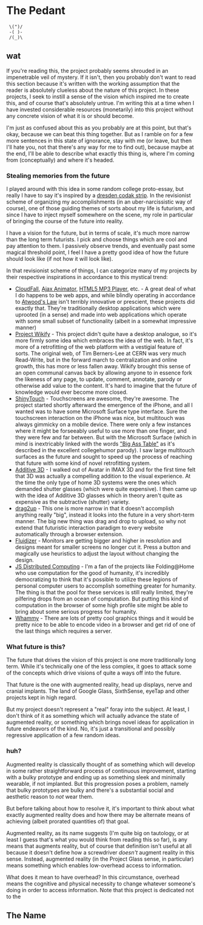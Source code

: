 # The Pedant

	 \(")/
	 -( )-
	 /(_)\

## wat

If you're reading this, the project probably seems shrouded in an impenetrable veil of mystery. If it isn't, then you probably don't want to read this section because it's written with the working assumption that the reader is absolutely clueless about the nature of this project. In these projects, I seek to instill a sense of the vision which inspired me to create this, and of course that's absolutely untrue. I'm writing this at a time when I have invested considerable resources (monetarily) into this project without any concrete vision of what it is or should become.

I'm just as confused about this as you probably are at this point, but that's okay, because we can beat this thing together. But as I ramble on for a few more sentences in this state of ignorance, stay with me (or leave, but then I'll hate you, not that there's any way for me to find out), because maybe at the end, I'll be able to describe what exactly this thing is, where I'm coming from (conceptually) and where it's headed.

### Stealing memories from the future

I played around with this idea in some random college proto-essay, but really I have to say it's inspired by a [dresden codak strip](http://dresdencodak.com/2006/01/30/epilogue/). In the revisionist scheme of organizing my accomplishments (in an uber-narcissistic way of course), one of those guiding themes of sorts about my life is futurism, and since I have to inject myself somewhere on the scene, my role in particular of bringing the course of the future into reality.

I have a vision for the future, but in terms of scale, it's much more narrow than the long term futurists. I pick and choose things which are cool and pay attention to them. I passively observe trends, and eventually past some magical threshold point, I feel I have a pretty good idea of how the future should look like (if not how it will look like). 

In that revisionist scheme of things, I can categorize many of my projects by their respective inspirations in accordance to this mystical trend:

* [CloudFall](http://antimatter15.com/wp/2012/07/cloudfall-a-text-editor/), [Ajax Animator](http://antimatter15.com/wp/ajax-animator/), [HTML5 MP3 Player](http://antimatter15.com/wp/2011/03/mp3-player/), etc. - A great deal of what I do happens to be web apps, and while blindly operating in accordance to [Atwood's Law](http://www.codinghorror.com/blog/2007/07/the-principle-of-least-power.html) isn't terribly innovative or prescient, these projects did exactly that. They're traditionally desktop applications which were uprooted (in a sense) and made into web applications which operate with some small subset of functionality (albeit in a somewhat impressive manner)
* [Project Wikify](http://wikify.antimatter15.com/) - This project didn't quite have a desktop analogue, so it's more firmly some idea which embraces the idea of the web. In fact, it's more of a retrofitting of the web platform with a vestigial feature of sorts. The original web, of Tim Berners-Lee at CERN was very much Read-Write, but in the forward march to centralization and online growth, this has more or less fallen away. Wikify brought this sense of an open communal canvas back by allowing anyone to in essence fork the likeness of any page, to update, comment, annotate, parody or otherwise add value to the content. It's hard to imagine that the future of knowledge would ever become more closed.
* [ShinyTouch](http://antimatter15.com/wp/2009/08/shinytouch-videos/) - Touchscreens are awesome, they're awesome. The project started shortly afterward the emergence of the iPhone, and all I wanted was to have some Microsoft Surface type interface. Sure the touchscreen interaction on the iPhone was nice, but multitouch was always gimmicky on a mobile device. There were only a few instances where it might be forseeably useful to use more than one finger, and they were few and far between. But with the Microsoft Surface (which in mind is inextricably linked with the words ["Big Ass Table"](http://www.collegehumor.com/video/1180480/microsoft-surface-parody) as it's described in the excellent collegehumor parody). I saw large multitouch surfaces as the future and sought to speed up the process of reaching that future with some kind of novel retrofitting system.
* [Additive 3D](http://antimatter15.com/wp/category/3d/additive-3d-glasses/) - I walked out of Avatar in IMAX 3D and for the first time felt that 3D was actually a compelling addition to the visual experience. At the time the only type of home 3D systems were the ones which demanded shutter glasses (which were quite expensive). I then came up with the idea of Additive 3D glasses which in theory aren't quite as expensive as the subtractive (shutter) variety.
* [drag2up](http://antimatter15.com/wp/2010/10/drag2up-drag-files-onto-any-site/) - This one is more narrow in that it doesn't accomplish anything really "big", instead it looks into the future in a very short-term manner. The big new thing was drag and drop to upload, so why not extend that futuristic interaction paradigm to every website automatically through a browser extension.
* [Fluidizer](http://antimatter15.com/wp/2010/07/fluidizer-fixed-width-%E2%86%92-fluid-width-bookmarklet/) - Monitors are getting bigger and higher in resolution and designs meant for smaller screens no longer cut it. Press a button and magically use heuristics to adjust the layout without changing the design.
* [JS Distributed Computing](http://antimatter15.com/wp/2012/08/distributed-pi-revisited/) - I'm a fan of the projects like Folding@Home who use computation for the good of humanity, it's incredibly democratizing to think that it's possible to utilize these legions of personal computer users to accomplish something greater for humanity. The thing is that the pool for these services is still really limited, they're pilfering drops from an ocean of computation. But putting this kind of computation in the browser of some high profile site might be able to bring about some serious progress for humanity.  
* [Whammy](http://antimatter15.com/wp/2012/08/whammy-a-real-time-javascript-webm-encoder/) - There are lots of pretty cool graphics things and it would be pretty nice to be able to encode video in a browser and get rid of one of the last things which requires a server.

### What future is this?

The future that drives the vision of this project is one more traditionally long term. While it's technically one of the less complex, it goes to attack some of the concepts which drive visions of quite a ways off into the future. 

That future is the one with augmented reality, head up displays, nerve and cranial implants. The land of Google Glass, SixthSense, eyeTap and other projects kept in high regard.

But my project doesn't represent a "real" foray into the subject. At least, I don't think of it as something which will actually advance the state of augmented reality, or something which brings novel ideas for application in future endeavors of the kind. No, it's just a transitional and possibly regressive application of a few random ideas.

### huh?

Augmented reality is classically thought of as something which will develop in some rather straightforward process of continuous improvement, starting with a bulky prototype and ending up as something sleek and minimally wearable, if not implanted. But this progression poses a problem, namely that bulky prototypes are bulky and there's a substantial social and aesthetic reason to *not* wear them.

But before talking about how to resolve it, it's important to think about what exactly augmented reality does and how there may be alternate means of achieving (albeit prorated quantities of) that goal. 

Augmented reality, as its name suggests (I'm quite big on tautology, or at least I guess that's what you would think from reading this so far), is any means that augments reality, but of course that definition isn't useful at all because it doesn't define how a screwdriver *doesn't* augment reality in this sense. Instead, augmented reality (in the Project Glass sense, in particular) means something which enables low-overhead access to information.

What does it mean to have overhead? In this circumstance, overhead means the cognitive and physical necessity to change whatever someone's doing in order to access information. Note that this project is dedicated not to the 

## The Name


